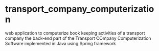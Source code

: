 # transport_company_computerization
web application to computerize book keeping activities of a transport company
the back-end part of the Transport COmpany Computerization Software implemented in Java using Spring framework
